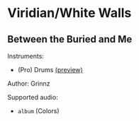 # Viridian/White Walls

## Between the Buried and Me

Instruments:

  * (Pro) Drums [(preview)](http://pages.cs.wisc.edu/~tolly/customs/?title=viridian-white-walls&artist=between-the-buried-and-me)

Author: Grinnz

Supported audio:

  * `album` (Colors)

